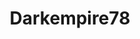 ---
title: Darkempire78
github: https://github.com/Darkempire78
mode: dark
transition: 1s
score: 84.5
archetype:
- Game
---